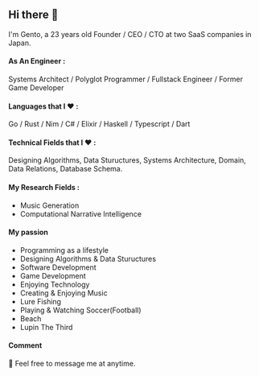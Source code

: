 ## Hi there 👋
I'm Gento, a 23 years old Founder / CEO / CTO at two SaaS companies in Japan.  
  
#### As An Engineer :
Systems Architect / Polyglot Programmer / Fullstack Engineer / Former Game Developer

#### Languages that I :heart: :
Go / Rust / Nim / C# / Elixir / Haskell / Typescript / Dart

#### Technical Fields that I :heart: :
Designing Algorithms, Data Stuructures, Systems Architecture, Domain, Data Relations, Database Schema.

#### My Research Fields :
- Music Generation
- Computational Narrative Intelligence

#### My passion
- Programming as a lifestyle
- Designing Algorithms & Data Stuructures
- Software Development
- Game Development
- Enjoying Technology
- Creating & Enjoying Music
- Lure Fishing
- Playing & Watching Soccer(Football)
- Beach
- Lupin The Third

#### Comment
💬 Feel free to message me at anytime.

<!--
**gentom/gentom** is a ✨ _special_ ✨ repository because its `README.md` (this file) appears on your GitHub profile.

Here are some ideas to get you started:

- 🔭 I’m currently working on ...
- 🌱 I’m currently learning ...
- 👯 I’m looking to collaborate on ...
- 🤔 I’m looking for help with ...
- 💬 Ask me about ...
- 📫 How to reach me: ...
- 😄 Pronouns: ...
- ⚡ Fun fact: ...
-->
